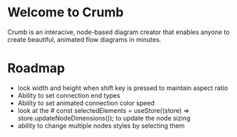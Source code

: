 # Welcome to Crumb

Crumb is an interacive, node-based diagram creator that enables anyone to create beautiful, animated flow diagrams in minutes.

# Roadmap

- lock width and height when shift key is pressed to maintain aspect ratio
- Ability to set connection end types
- Ability to set animated connection color speed
- look at the # const selectedElements = useStore((store) => store.updateNodeDimensions()); to update the node sizing
- ability to change multiple nodes styles by selecting them
